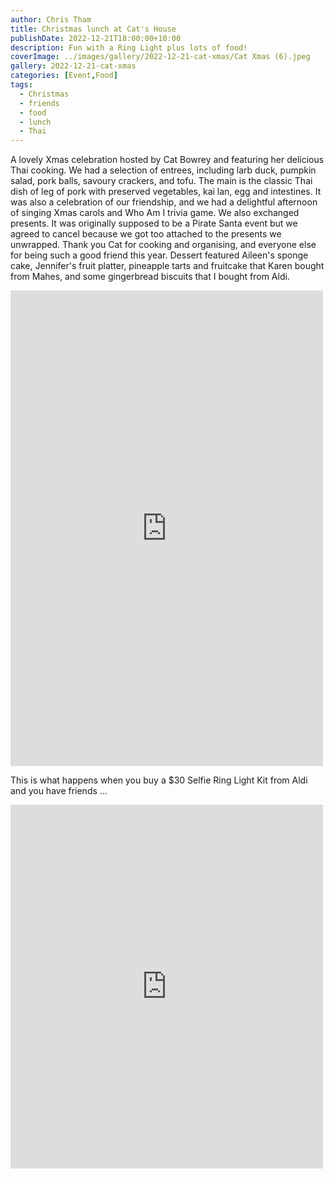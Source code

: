 ```yaml
---
author: Chris Tham
title: Christmas lunch at Cat's House
publishDate: 2022-12-21T18:00:00+10:00
description: Fun with a Ring Light plus lots of food!
coverImage: ../images/gallery/2022-12-21-cat-xmas/Cat Xmas (6).jpeg
gallery: 2022-12-21-cat-xmas
categories: [Event,Food]
tags:
  - Christmas
  - friends
  - food
  - lunch
  - Thai
---
```


A lovely Xmas celebration hosted by Cat Bowrey and featuring her delicious Thai cooking. We had a selection of entrees, including larb duck, pumpkin salad, pork balls, savoury crackers, and tofu. The main is the classic Thai dish of leg of pork with preserved vegetables, kai lan, egg and intestines. It was also a celebration of our friendship, and we had a delightful afternoon of singing Xmas carols and Who Am I trivia game. We also exchanged presents. It was originally supposed to be a Pirate Santa event but we agreed to cancel because we got too attached to the presents we unwrapped. Thank you Cat for cooking and organising, and everyone else for being such a good friend this year. Dessert featured Aileen's sponge cake, Jennifer's fruit platter, pineapple tarts and fruitcake that Karen bought from Mahes, and some gingerbread biscuits that I bought from Aldi.

<iframe src="https://www.facebook.com/plugins/post.php?href=https%3A%2F%2Fwww.facebook.com%2Fchris1.tham%2Fposts%2Fpfbid0gj1HiQNr9LPCFXxJJ4q4VBysdmAE5tPxjdr8ZwmMYAYo6JfYv9RZzos4AaX9UX3Xl&show_text=true&width=500" width="500" height="761" style="border:none;overflow:hidden" scrolling="no" frameborder="0" allowfullscreen="true" allow="autoplay; clipboard-write; encrypted-media; picture-in-picture; web-share"></iframe>

This is what happens when you buy a $30 Selfie Ring Light Kit from Aldi and you have friends ...

<iframe src="https://www.facebook.com/plugins/post.php?href=https%3A%2F%2Fwww.facebook.com%2Fchris1.tham%2Fposts%2Fpfbid0npX5Hg6R7fvLgVBSt4rPDb5Qz1U52y7HqG2qScZwoqqpFqAZji8NacREpRnALcRRl&show_text=true&width=500" width="500" height="582" style="border:none;overflow:hidden" scrolling="no" frameborder="0" allowfullscreen="true" allow="autoplay; clipboard-write; encrypted-media; picture-in-picture; web-share"></iframe>
